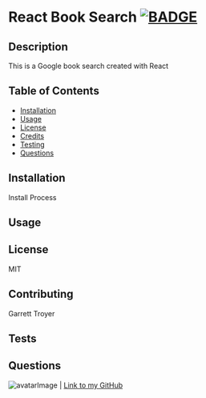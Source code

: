 # React Book Search [![BADGE](https://img.shields.io/badge/License%3A-MIT-blue)](https://img.shields.io/badge/License%3A-MIT-blue)
## Description
This is a Google book search created with React
## Table of Contents
* [Installation](#installation)
* [Usage](#usage)
* [License](#license)
* [Credits](#contributing)
* [Testing](#tests)
* [Questions](#questions)
## Installation
Install Process
## Usage

## License
MIT
## Contributing
Garrett Troyer
## Tests

## Questions
![avatarImage](https://avatars1.githubusercontent.com/u/32282285?v=4) | [Link to my GitHub](https://github.com/fruityvegetables)